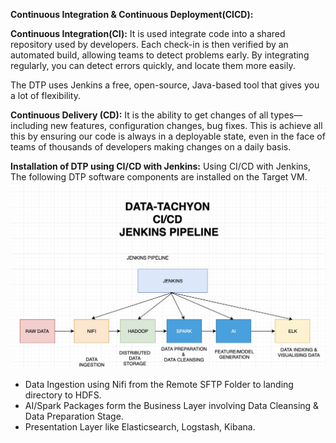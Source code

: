 **Continuous Integration & Continuous Deployment(CICD):**

**Continuous Integration(CI):**
It is used integrate code into a shared repository used by developers. 
Each check-in is then verified by an automated build, allowing teams to detect problems early. 
By integrating regularly, you can detect errors quickly, and locate them more easily.

The DTP uses Jenkins a free, open-source, Java-based tool that gives you a lot of flexibility.

**Continuous Delivery (CD):**
It is the ability to get changes of all types—including new features, configuration changes, bug fixes. 
This is achieve all this by ensuring our code is always in a deployable state, 
 even in the face of teams of thousands of developers making changes on a daily basis.

**Installation of DTP using CI/CD with Jenkins:**
Using CI/CD with Jenkins, The following DTP software components are installed on the Target VM.
       ![DTP CICD Pipeline](/cicd/images/dtp-cicd-pipeline.png)
* Data Ingestion using Nifi from the Remote SFTP Folder to landing directory to HDFS.
* AI/Spark Packages form the Business Layer involving Data Cleansing & Data Preparation Stage. 
* Presentation Layer like  Elasticsearch, Logstash, Kibana.






 




